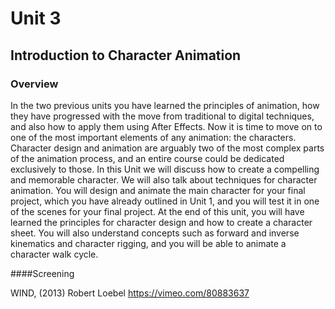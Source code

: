 # Unit 3

## Introduction to Character Animation

### Overview

In the two previous units you have learned the principles of animation, how they have progressed with the move from traditional to digital techniques, and also how to apply them using After Effects. Now it is time to move on to one of  the most important elements of any animation: the characters. Character design and animation are arguably two of the most complex parts of the animation process, and an entire course could be dedicated exclusively to those. In this Unit we will discuss how to create a compelling and memorable character. We will also talk about techniques for character animation. You will design and animate the main character for your final project, which you have already outlined in Unit 1, and you will test it in one of the scenes for your final project. At the end of this unit, you will have learned the principles for character design and how to create a character sheet. You will also understand concepts such as forward and inverse kinematics and character rigging, and you will be able to animate a character walk cycle.

####Screening

WIND, (2013) Robert Loebel
https://vimeo.com/80883637




